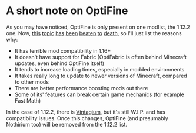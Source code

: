 # A short note on OptiFine
As you may have noticed, OptiFine is only present on one modlist, the 1.12.2 one. Now, [this](https://www.reddit.com/r/Minecraft/comments/1bjc5mc/is_there_a_reason_why_people_still_use_optifine/) [topic](https://www.reddit.com/r/Minecraft/comments/17qij4g/is_optifine_that_bad_nowadays/) [has](https://www.reddit.com/r/feedthebeast/comments/187djkg/what_is_up_with_optifine_and_why_does_it_get_so/) [been](https://web.archive.org/web/20201029070752/https://gist.github.com/jellysquid3/e46882e37907dfbb3d03d26f589b1c6a/) [beaten](https://www.youtube.com/watch?v=wqXF4GgP9e0) [to](https://www.reddit.com/r/feedthebeast/comments/wyyymx/stop_using_optifine_goddamit/) [death](https://www.reddit.com/r/feedthebeast/comments/12qpidr/is_optifine_that_bad/), so I'll just list the reasons why:

- It has terrible mod compatibility in 1.16+
- It doesn't have support for Fabric (OptiFabric is often behind Minecraft updates, even behind OptiFine itself)
- It tends to increase loading times, especially in modded environments
- It takes really long to update to newer versions of Minecraft, compared to other mods
- There are better performance boosting mods out there
- Some of its' features can break certain game mechanics (for example Fast Math)

In the case of 1.12.2, there is [Vintagium](https://github.com/Asek3/sodium-1.12), but it's still W.I.P. and has compatibility issues. Once this changes, OptiFine (and presumably Nothirium too) will be removed from the 1.12.2 list.
